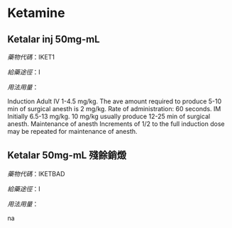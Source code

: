 # Ketamine

## Ketalar inj 50mg-mL

*藥物代碼*：IKET1

*給藥途徑*：I

*用法用量*：

Induction Adult IV 1-4.5 mg/kg. The ave amount required to produce 5-10 min of surgical anesth is 2 mg/kg. Rate of administration: 60 seconds. IM Initially 6.5-13 mg/kg. 10 mg/kg usually produce 12-25 min of surgical anesth.
Maintenance of anesth Increments of 1/2 to the full induction dose may be repeated for maintenance of anesth.

## Ketalar 50mg-mL 殘餘銷燬

*藥物代碼*：IKETBAD

*給藥途徑*：I

*用法用量*：

na

